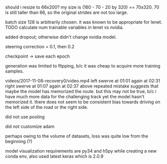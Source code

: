 should i resize to 66x200? my size is (160 - 70 - 20 by 320) == 70x320. 70 is still taller than 66, so the original strides are not too large.

batch size 128 is arbitrarily chosen. it was known to be appropriate for lenet. TODO calculate num trainable variables in lenet vs nvidia.

added dropout; otherwise didn't change nvidia model.

steering correction = 0.1, then 0.2

checkpoint -> save each epoch

generation was limited to flipping, b/c it was cheap to acquire more training samples.

videos/2017-11-08-recovery0/video.mp4
  left swerve at 01:01 again at 02:31
  right swerve at 01:07 again at 02:37
  above repeated mistake suggests that maybe the model has memorized the route. but this may not be true, b/c i have much more data for the challenging track yet the model hasn't memorized it.
  there does not seem to be consistent bias towards driving on the left side of the road or the right side.

did not use pooling

did not customize adam

perhaps owing to the volume of datasets, loss was quite low from the beginning (?)

model visualization
  requirements are py34 and h5py
  while creating a new conda env, also used latest keras which is 2.0.9
